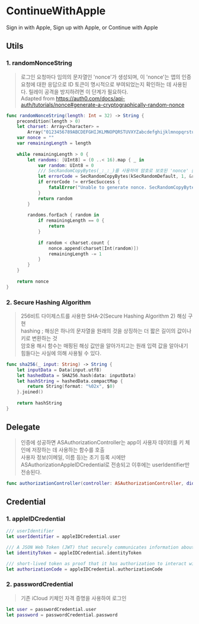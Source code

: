 # ContinueWithApple
Sign in with Apple, Sign up with Apple, or Continue with Apple

## Utils
### 1. randomNonceString
>로그인 요청마다 임의의 문자열인 'nonce'가 생성되며, 이 'nonce'는 앱의 인증 요청에 대한 응답으로 ID 토큰이 명시적으로 부여되었는지 확인하는 데 사용된다. 릴레이 공격을 방지하려면 이 단계가 필요하다.
><br>
>Adapted from https://auth0.com/docs/api-auth/tutorials/nonce#generate-a-cryptographically-random-nonce
```swift
func randomNonceString(length: Int = 32) -> String {
    precondition(length > 0)
    let charset: Array<Character> =
        Array("0123456789ABCDEFGHIJKLMNOPQRSTUVXYZabcdefghijklmnopqrstuvwxyz-._")
    var nonce = ""
    var remainingLength = length
    
    while remainingLength > 0 {
        let randoms: [UInt8] = (0 ..< 16).map { _ in
            var random: UInt8 = 0
            /// SecRandomCopyBytes(_:_:_)를 사용하여 암호로 보호된 'nonce' 를 생성한다.
            let errorCode = SecRandomCopyBytes(kSecRandomDefault, 1, &random)
            if errorCode != errSecSuccess {
                fatalError("Unable to generate nonce. SecRandomCopyBytes failed with OSStatus \(errorCode)")
            }
            return random
        }
        
        randoms.forEach { random in
            if remainingLength == 0 {
                return
            }
            
            if random < charset.count {
                nonce.append(charset[Int(random)])
                remainingLength -= 1
            }
        }
    }
    
    return nonce
}
```

### 2. Secure Hashing Algorithm
>256비트 다이제스트를 사용한 SHA-2(Secure Hashing Algorithm 2) 해싱 구현
><br>
>hashing ; 해싱은 하나의 문자열을 원래의 것을 상징하는 더 짧은 길이의 값이나 키로 변환하는 것
><br>
>암호용 해시 함수는 매핑된 해싱 값만을 알아가지고는 원래 입력 값을 알아내기 힘들다는 사실에 의해 사용될 수 있다.
```swift
func sha256(_ input: String) -> String {
    let inputData = Data(input.utf8)
    let hashedData = SHA256.hash(data: inputData)
    let hashString = hashedData.compactMap {
        return String(format: "%02x", $0)
    }.joined()
    
    return hashString
}
```

## Delegate
>인증에 성공하면 ASAuthorizationController는 app이 사용자 데이터를 키 체인에 저장하는 데 사용하는 함수를 호출
><br>
>사용자 정보(이메일, 이름 등)는 초기 등록 시에만 ASAuthorizationAppleIDCredential로 전송되고 이후에는 userIdentifier만 전송된다.
```swift
func authorizationController(controller: ASAuthorizationController, didCompleteWithAuthorization authorization: ASAuthorization)
```

## Credential
### 1. appleIDCredential
```swift
/// userIdentifier
let userIdentifier = appleIDCredential.user

/// A JSON Web Token (JWT) that securely communicates information about the user to the app.
let identityToken = appleIDCredential.identityToken

/// short-lived token as proof that it has authorization to interact with the server
let authorizationCode = appleIDCredential.authorizationCode
```

### 2. passwordCredential
>기존 iCloud 키체인 자격 증명을 사용하여 로그인
```swift
let user = passwordCredential.user
let password = passwordCredential.password
```
